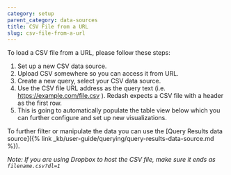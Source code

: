 ```yaml
---
category: setup
parent_category: data-sources
title: CSV File from a URL
slug: csv-file-from-a-url
---
```

To load a CSV file from a URL, please follow these steps:

1. Set up a new CSV data source.
2. Upload CSV somewhere so you can access it from URL.
3. Create a new query, select your CSV data source.
4. Use the CSV file URL address as the query text (i.e. https://example.com/file.csv ). Redash expects a CSV file with a header as the first row.
5. This is going to automatically populate the table view below which you can further configure and set up new visualizations.


To further filter or manipulate the data you can use the [Query Results data source]({% link _kb/user-guide/querying/query-results-data-source.md %}).

_Note: If you are using Dropbox to host the CSV file, make sure it ends as `filename.csv?dl=1`_